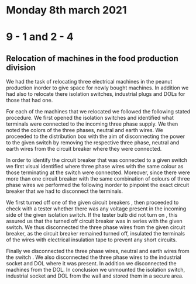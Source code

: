 # Monday 8th march 2021

# 9 - 1 and 2  - 4
## Relocation of machines in the food production division

We had the task of relocating three electrical machines in the peanut production
inorder to give space for newly bought machines. In addition we had also to
relocate there isolation switches, industrial plugs and DOLs for those that had one.

For each of the machines that we relocated we followed the following stated procedure.
We first opened the isolation switches and identified what terminals were connected
to the incoming three phase supply. We then noted the colors of the three phases,
neutral and earth wires. We proceeded to the distribution box with the aim of
disconnecting the power to the given switch by removing the respective three phase,
neutral and earth wires from the circuit breaker where they were connected.

In order to identify the circuit breaker that was connected to a given switch
we first visual identified where three phase wires with the same colour as 
those terminating at the switch were connected. Moreover, since there were more
than one circuit breaker with the same combination of colours of three phase wires
we performed the following inorder to pinpoint the exact circuit breaker that we
had to disconnect the terminals.

We first turned off one of the given circuit breakers , then proceeded to check
with a tester whether there was any voltage present in the incoming side of the
given isolation switch. If the tester bulb did not turn on , this assured us that
the turned off circuit breaker was in series with the given switch. We thus 
disconnected the three phase wires from the given circuit breaker, as the circuit
breaker remained turned off, insulated the terminals of the wires with electrical
insulation tape to prevent any short circuits.


Finally we disconnected the three phase wires, neutral and earth wires from
the switch . We also disconnected the three phase wires to the industrial socket
and DOL where it was present. In addition we disconnected the machines from the 
DOL. In conclusion we unmounted the isolation switch, industrial socket and DOL
from the wall and stored them in a secure area.
